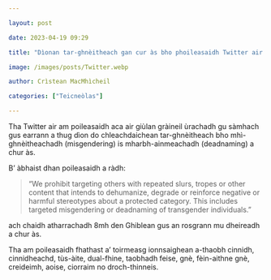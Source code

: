 ```yaml
---

layout: post

date: 2023-04-19 09:29

title: "Dìonan tar-ghnèitheach gan cur às bho phoileasaidh Twitter air giùlan gràineil"

image: /images/posts/Twitter.webp

author: Crìstean MacMhìcheil

categories: ["Teicneòlas"]

---
```


Tha Twitter air am poileasaidh aca air giùlan gràineil ùrachadh gu sàmhach gus earrann a thug dìon do chleachdaichean tar-ghnèitheach bho mhì-ghnèitheachadh (misgendering) is mharbh-ainmeachadh (deadnaming) a chur às.

B’ àbhaist dhan poileasaidh a ràdh:

> “We prohibit targeting others with repeated slurs, tropes or other content that intends to dehumanize, degrade or reinforce negative or harmful stereotypes about a protected category. This includes targeted misgendering or deadnaming of transgender individuals.”

ach chaidh atharrachadh 8mh den Ghiblean gus an rosgrann mu dheireadh a chur às.

Tha am poileasaidh fhathast a’ toirmeasg ionnsaighean a-thaobh cinnidh, cinnidheachd, tùs-àite, dual-fhine, taobhadh feise, gnè, fèin-aithne gnè, creideimh, aoise, ciorraim no droch-thinneis.

